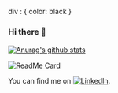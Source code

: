 div : {
  color: black
}

<div class="text-white bg-gray-dark mb-2">
  

### Hi there 👋

<!-- Icons
**JoshFried/JoshFried** is a ✨ _special_ ✨ repository because its `README.md` (this file) appears on your GitHub profile.

Here are some ideas to get you started:

- 🔭 I’m currently working on ...
- 🌱 I’m currently learning ...
- 👯 I’m looking to collaborate on ...
- 🤔 I’m looking for help with ...
- 💬 Ask me about ...
- 📫 How to reach me: ...
- 😄 Pronouns: ...
- ⚡ Fun fact: ...
-->

[![Anurag's github stats](https://github-readme-stats.vercel.app/api?username=joshfried&count_private=true&show_icons=true&theme=dark)](https://github.com/anuraghazra/github-readme-stats)&#12288;

[![ReadMe Card](https://github-readme-stats.vercel.app/api/pin/?username=joshfried&repo=soen341&theme=dark)](https://github.com/anuraghazra/github-readme-stats)

<!-- Actual text -->

You can find me on [![LinkedIn][2.2]][2].

<!-- Icons -->

[2.2]: https://raw.githubusercontent.com/MartinHeinz/MartinHeinz/master/linkedin-3-16.png (LinkedIn icon without padding)

<!-- Links to your social media accounts -->

[2]: https://www.linkedin.com/in/josh-fried/

<!--
 [![Top Langs](https://github-readme-stats.vercel.app/api/top-langs/?username=JoshFried&count_private&theme=dark)](https://github.com/anuraghazra/github-readme-stats)

<!--
// can add c ustom skills here  can find more styles at shields.io and icons at simpleicons.org
![](https://img.shields.io/badge/<WORD_ON_LEFT>-<WORD_ON_RIGHT>-informational?style=flat&logo=<LOGO_NAME>&logoColor=white&color=2bbc8a)
-->
</div>

